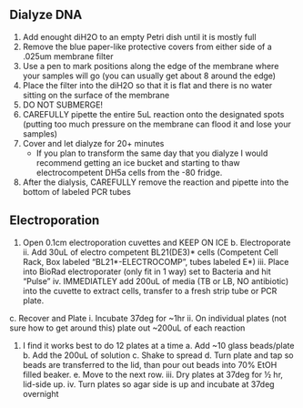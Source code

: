 ## Dialyze DNA
1. Add enought diH2O to an empty Petri dish until it is mostly full
2. Remove the blue paper-like protective covers from either side of a .025um membrane filter
3. Use a pen to mark positions along the edge of the membrane where your samples will go (you can usually get about 8 around the edge)
3. Place the filter into the diH2O so that it is flat and there is no water sitting on the surface of the membrane
4. DO NOT SUBMERGE!
5. CAREFULLY pipette the entire 5uL reaction onto the designated spots (putting too much pressure on the membrane can flood it and lose your samples)
6. Cover and let dialyze for 20+ minutes
    * If you plan to transform the same day that you dialyze I would recommend getting an ice bucket and starting to thaw electrocompetent DH5a cells from the -80 fridge.
7. After the dialysis, CAREFULLY remove the reaction and pipette into the bottom of labeled PCR tubes

## Electroporation
1. Open 0.1cm electroporation cuvettes  and KEEP ON ICE
b. Electroporate
ii. Add 30uL of electro competent BL21(DE3)* cells (Competent Cell Rack, Box labeled
“BL21*-ELECTROCOMP”, tubes labeled E*)
iii. Place into BioRad electroporater (only fit in 1 way) set to Bacteria and hit
“Pulse”
iv. IMMEDIATLEY add 200uL of media (TB or LB, NO antibiotic) into the
cuvette to extract cells, transfer to a fresh strip tube or PCR plate.

c. Recover and Plate
i. Incubate 37deg for ~1hr
ii. On individual plates (not sure how to get around this) plate out ~200uL of each
reaction

1. I find it works best to do 12 plates at a time
a. Add ~10 glass beads/plate
b. Add the 200uL of solution
c. Shake to spread
d. Turn plate and tap so beads are transferred to the lid, than pour
out beads into 70% EtOH filled beaker.
e. Move to the next row.
iii. Dry plates at 37deg for ½ hr, lid-side up.
iv. Turn plates so agar side is up and incubate at 37deg overnight
